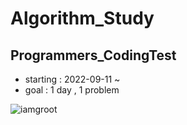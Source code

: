 # Algorithm_Study
## Programmers_CodingTest
- starting : 2022-09-11 ~
- goal : 1 day , 1 problem

![iamgroot](https://user-images.githubusercontent.com/96932116/189517631-94fe2f4c-9444-49f8-9dac-6d265456b31a.jpeg)
